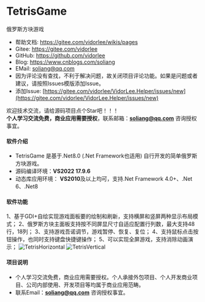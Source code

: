 # TetrisGame
 俄罗斯方块游戏
  
- 帮助文档: https://gitee.com/vidorlee/wikis/pages
- Gitee:  https://gitee.com/vidorlee
- GitHub: https://github.com/vidorlee  
- Blog:   https://www.cnblogs.com/soliang    
- EMail:  soliang@qq.com
- 因为评论没有查找，不利于解决问题，故关闭项目评论功能。如果是问题或者建议，请按照Issues模版添加Issue。    
- 添加Issue: [https://gitee.com/vidorlee/VidorLee.Helper/issues/new](https://gitee.com/vidorlee/VidorLee.Helper/issues/new)    
    
欢迎技术交流，请给源码项目点个Star吧！！！  
**个人学习交流免费，商业应用需要授权**，联系邮箱：**soliang@qq.com** 咨询授权事宜。  


#### 软件介绍
- TetrisGame 是基于.Net8.0 (.Net Framework也适用) 自行开发的简单俄罗斯方块游戏。    
- 源码编译环境：**VS2022 17.9.6**    
- 动态库应用环境： **VS2010**及以上均可，支持.Net Framework 4.0+、.Net 6、.Net8    
    
    
#### 软件功能

1、基于GDI+自绘实现游戏面板要的绘制和刷新，支持横屏和竖屏两种显示布局模式；
2、俄罗斯方块主面板支持按不同屏显尺寸自适应配置行列数，最大支持48行，18列；
3、支持游戏吾诺调节，游戏暂停、恢复、复位；
4、支持鼠标点击按钮操作，也同时支持键盘快捷键操作；
5、可以实现全屏游戏，支持消除动画演示；
![TetrisHorizontal](https://github.com/user-attachments/assets/3ceaf774-692c-4e7a-a81c-779fb81de1f4)
![TetrisVertical](https://github.com/user-attachments/assets/03f243f1-b429-4d03-a82f-6ba255c8c17d)


#### 项目说明
- 个人学习交流免费，商业应用需要授权。个人承接外包项目、个人开发商业项目、公司内部使用、开发项目等均属于商业应用范畴。
- 联系Email：**soliang@qq.com** 咨询授权事宜。
